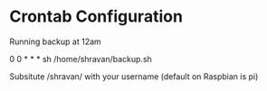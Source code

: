 Crontab Configuration
=====================

Running backup at 12am

0 0 * * * sh /home/shravan/backup.sh

Subsitute /shravan/ with your username (default on Raspbian is pi)
